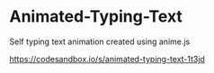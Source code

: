 # Animated-Typing-Text
Self typing text animation created using anime.js

https://codesandbox.io/s/animated-typing-text-1t3jd
